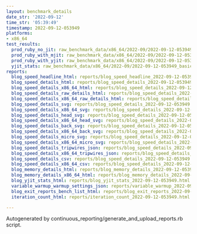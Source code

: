 ```yaml
---
layout: benchmark_details
date_str: '2022-09-12'
time_str: '05:39:49'
timestamp: 2022-09-12-053949
platforms:
- x86_64
test_results:
  prod_ruby_no_jit: raw_benchmark_data/x86_64/2022-09/2022-09-12-053949_basic_benchmark_prod_ruby_no_jit.json
  prod_ruby_with_mjit: raw_benchmark_data/x86_64/2022-09/2022-09-12-053949_basic_benchmark_prod_ruby_with_mjit.json
  prod_ruby_with_yjit: raw_benchmark_data/x86_64/2022-09/2022-09-12-053949_basic_benchmark_prod_ruby_with_yjit.json
  yjit_stats: raw_benchmark_data/x86_64/2022-09/2022-09-12-053949_basic_benchmark_yjit_stats.json
reports:
  blog_speed_headline_html: reports/blog_speed_headline_2022-09-12-053949.html
  blog_speed_details_html: reports/blog_speed_details_2022-09-12-053949.html
  blog_speed_details_x86_64_html: reports/blog_speed_details_2022-09-12-053949.x86_64.html
  blog_speed_details_raw_details_html: reports/blog_speed_details_2022-09-12-053949.raw_details.html
  blog_speed_details_x86_64_raw_details_html: reports/blog_speed_details_2022-09-12-053949.x86_64.raw_details.html
  blog_speed_details_svg: reports/blog_speed_details_2022-09-12-053949.svg
  blog_speed_details_x86_64_svg: reports/blog_speed_details_2022-09-12-053949.x86_64.svg
  blog_speed_details_head_svg: reports/blog_speed_details_2022-09-12-053949.head.svg
  blog_speed_details_x86_64_head_svg: reports/blog_speed_details_2022-09-12-053949.x86_64.head.svg
  blog_speed_details_back_svg: reports/blog_speed_details_2022-09-12-053949.back.svg
  blog_speed_details_x86_64_back_svg: reports/blog_speed_details_2022-09-12-053949.x86_64.back.svg
  blog_speed_details_micro_svg: reports/blog_speed_details_2022-09-12-053949.micro.svg
  blog_speed_details_x86_64_micro_svg: reports/blog_speed_details_2022-09-12-053949.x86_64.micro.svg
  blog_speed_details_tripwires_json: reports/blog_speed_details_2022-09-12-053949.tripwires.json
  blog_speed_details_x86_64_tripwires_json: reports/blog_speed_details_2022-09-12-053949.x86_64.tripwires.json
  blog_speed_details_csv: reports/blog_speed_details_2022-09-12-053949.csv
  blog_speed_details_x86_64_csv: reports/blog_speed_details_2022-09-12-053949.x86_64.csv
  blog_memory_details_html: reports/blog_memory_details_2022-09-12-053949.html
  blog_memory_details_x86_64_html: reports/blog_memory_details_2022-09-12-053949.x86_64.html
  blog_yjit_stats_html: reports/blog_yjit_stats_2022-09-12-053949.html
  variable_warmup_warmup_settings_json: reports/variable_warmup_2022-09-12-053949.warmup_settings.json
  blog_exit_reports_bench_list_html: reports/blog_exit_reports_2022-09-12-053949.bench_list.html
  iteration_count_html: reports/iteration_count_2022-09-12-053949.html

---
```

Autogenerated by continuous_reporting/generate_and_upload_reports.rb script.
